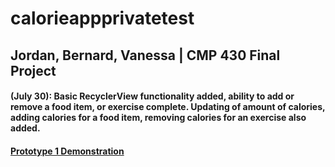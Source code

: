 # calorieappprivatetest
## Jordan, Bernard, Vanessa | CMP 430 Final Project
#### (July 30): Basic RecyclerView functionality added, ability to add or remove a food item, or exercise complete. Updating of amount of calories, adding calories for a food item, removing calories for an exercise also added.
#### <a href="https://youtu.be/KcrCj3gI48Y">Prototype 1 Demonstration</a>
